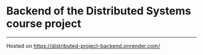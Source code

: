 # Backend of the Distributed Systems course project
----

Hosted on https://distributed-project-backend.onrender.com/
